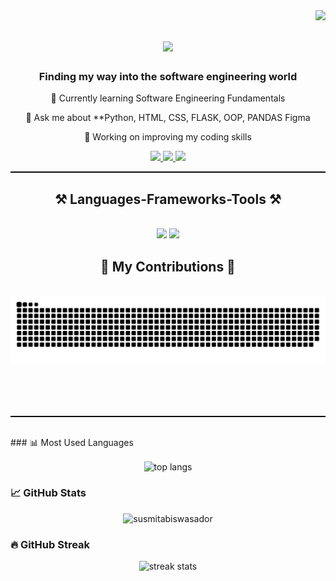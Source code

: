 <img align="right" src="https://komarev.com/ghpvc/?username=susmitabiswasador&label=Profile%20views&color=0e75b6&style=flat" />
<h1 align="center">
    <img src="https://readme-typing-svg.herokuapp.com/?font=Robot=FFFFFF&size=35&center=true&vCenter=true&width=500&height=70&duration=4000&lines=Hi+There!+👋;+I'm+Susmita+Biswas!;" />
</h1>

<h3 align="center">Finding my way into the software engineering world</h3>


<div align="center">
   🌱 Currently learning Software Engineering Fundamentals<br>
  
   💬 Ask me about **Python, HTML, CSS, FLASK, OOP, PANDAS Figma<br>
  
   🔭 Working on improving my coding skills <br>
  
</div>

<div align="center"> 
  <a href="susmitaador@gmai.com">
    <img src="https://img.shields.io/badge/Gmail-333333?style=for-the-badge&logo=gmail&logoColor=red" />
  </a>
  <a href="www.linkedin.com/in/susmita-biswas-01a5b7267" target="_blank">
    <img src="https://img.shields.io/badge/LinkedIn-0077B5?style=for-the-badge&logo=linkedin&logoColor=white" target="_blank" />
  </a>
  <a href="https://github.com/SusmitaBiswasAdor" target="_blank">
     <img src="https://img.shields.io/badge/Portfolio-FF5722?style=for-the-badge&logo=todoist&logoColor=white" target="_blank" /> <!-- sqlite, safari, google-chrome are other good icon options -->
  </a>
</div>


<hr style="border: none; border-top: 1px solid black;">

<h2 align="center">⚒️ Languages-Frameworks-Tools ⚒️</h2>
<br/>
<div align="center">
    <img src="https://skillicons.dev/icons?i=html,css,vscode,github,figma,git" />
    <img src="https://skillicons.dev/icons?i=python,javascript,mysql,flask" /><br>
</div>

<div align="center">
  <h2>🐍 My Contributions 🐍</h2>
  <br>
  <img alt="snake eating my contributions" src="https://raw.githubusercontent.com/salesp07/salesp07/output/github-contribution-grid-snake.svg" />
  
  <br/><br/><br/>
</div>

<hr style="border: none; border-top: 1px solid black;">
<br>
### 📊 Most Used Languages
<p align="center">
  <img width=325 align="center" src="https://github-readme-stats-salesp07.vercel.app/api/top-langs/?username=susmitabiswasador&langs_count=8&theme=dark&bg_color=0d1117&text_color=ffffff&title_color=2f80ed&icon_color=79ff97" alt="top langs" />
 
</p>

### 📈 GitHub Stats
<p align="center">
  <img src="https://github-readme-stats.vercel.app/api?username=susmitabiswasador&show_icons=true&locale=en&theme=dark&bg_color=0d1117&text_color=ffffff&title_color=2f80ed&icon_color=79ff97&rank_icon=github&border_radius=10" alt="susmitabiswasador" />
</p>

### 🔥 GitHub Streak
<p align="center">
<img width="390" src="https://github-readme-streak-stats.herokuapp.com/?user=SusmitaBiswasAdor&count_private=true&theme=dark&border_radius=10" alt="streak stats"/>
</p>








